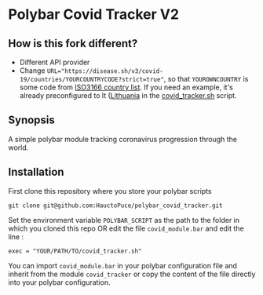 # Polybar Covid Tracker V2

## How is this fork different?

- Different API provider
- Change `URL="https://disease.sh/v3/covid-19/countries/YOURCOUNTRYCODE?strict=true"`, so that `YOUROWNCOUNTRY` is some code from [ISO3166 country list](https://en.wikipedia.org/wiki/List_of_ISO_3166_country_codes). If you need an example, it's already preconfigured to lt ([Lithuania](https://en.wikipedia.org/wiki/Lithuania) in the [covid_tracker.sh](covid_tracker.sh) script.

## Synopsis

A simple polybar module tracking coronavirus progression through the world.

## Installation

First clone this repository where you store your polybar scripts

``` git clone git@github.com:HauctoPuce/polybar_covid_tracker.git ```

Set the environment variable `POLYBAR_SCRIPT` as the path to the folder in
which you cloned this repo OR edit the file `covid_module.bar` and edit the line :

``` exec = "YOUR/PATH/TO/covid_tracker.sh" ```

You can import `covid_module.bar` in your polybar configuration file and
inherit from the module `covid_tracker` or copy the content of the file
directly into your polybar configuration.
